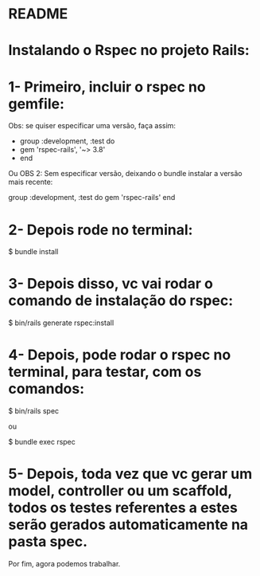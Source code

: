 # README

# Instalando o Rspec no projeto Rails:

# 1- Primeiro, incluir o rspec no gemfile:
Obs: se quiser especificar uma versão, faça assim:

- group :development, :test do
- gem 'rspec-rails', '~> 3.8'
- end

Ou OBS 2: Sem especificar versão, deixando o bundle instalar a versão mais recente:

group :development, :test do
gem 'rspec-rails'
end

# 2- Depois rode no terminal:

$ bundle install

# 3- Depois disso, vc vai rodar o comando de instalação do rspec:

$ bin/rails generate rspec:install

# 4- Depois, pode rodar o rspec no terminal, para testar, com os comandos:

$ bin/rails spec

ou 

$ bundle exec rspec

# 5- Depois, toda vez que vc gerar um model, controller ou um scaffold, todos os testes referentes a estes serão gerados automaticamente na pasta spec.

Por fim, agora podemos trabalhar.


